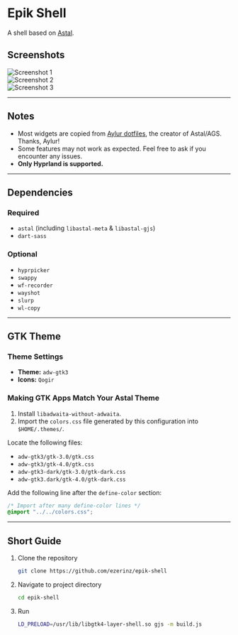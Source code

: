 # Epik Shell

A shell based on [Astal](https://github.com/Aylur/Astal/).

## Screenshots

![Screenshot 1](https://github.com/user-attachments/assets/63766acc-53e6-4e6c-9a99-4c3eba874dde)  
![Screenshot 2](https://github.com/user-attachments/assets/17d6b2e9-65a6-4837-b77f-5c61688d5a72)  
![Screenshot 3](https://github.com/user-attachments/assets/cc80a16d-70dc-4dcb-a6d5-dbbb0a91fc3c)  

---

## Notes

- Most widgets are copied from [Aylur dotfiles](https://github.com/Aylur/dotfiles), the creator of Astal/AGS. Thanks, Aylur!  
- Some features may not work as expected. Feel free to ask if you encounter any issues.  
- **Only Hyprland is supported.**  

---

## Dependencies

### Required

- `astal` (including `libastal-meta` & `libastal-gjs`)  
- `dart-sass`  

### Optional

- `hyprpicker`  
- `swappy`  
- `wf-recorder`  
- `wayshot`  
- `slurp`  
- `wl-copy`  

---

## GTK Theme

### Theme Settings

- **Theme:** `adw-gtk3`  
- **Icons:** `Qogir`  

### Making GTK Apps Match Your Astal Theme

1. Install `libadwaita-without-adwaita`.  
2. Import the `colors.css` file generated by this configuration into `$HOME/.themes/`.  

Locate the following files:  
   - `adw-gtk3/gtk-3.0/gtk.css`  
   - `adw-gtk3/gtk-4.0/gtk.css`  
   - `adw-gtk3-dark/gtk-3.0/gtk-dark.css`  
   - `adw-gtk3.dark/gtk-4.0/gtk-dark.css`  

Add the following line after the `define-color` section:  

```css
/* Import after many define-color lines */
@import "../../colors.css";
```

---

## Short Guide
1. Clone the repository
   ```bash
   git clone https://github.com/ezerinz/epik-shell
   ```
2. Navigate to project directory
   ```bash
   cd epik-shell
   ```
3. Run
   ```bash
   LD_PRELOAD=/usr/lib/libgtk4-layer-shell.so gjs -m build.js
   ```
